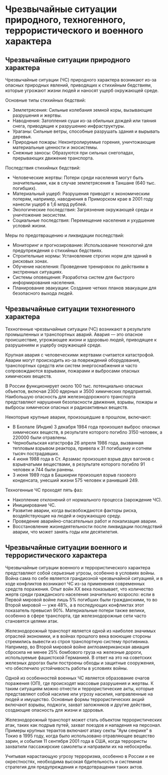 # Чрезвычайные ситуации природного, техногенного, террористического и военного характера

## Чрезвычайные ситуации природного характера

Чрезвычайные ситуации (ЧС) природного характера возникают из-за опасных
природных явлений, приводящих к стихийным бедствиям, которые угрожают жизни
людей и наносят ущерб окружающей среде.

Основные типы стихийных бедствий:

- Землетрясения: Сильные колебания земной коры, вызывающие разрушения и жертвы.
- Наводнения: Затопления суши из-за обильных дождей или таяния снега,
  приводящие к разрушению инфраструктуры.
- Ураганы: Сильные ветры, способные разрушать здания и вырывать деревья.
- Природные пожары: Неконтролируемые горения, уничтожающие материальные
  ценности и экосистемы.
- Снежные заносы: Образуются при сильных снегопадах, прерывающих движение
  транспорта.

Последствия стихийных бедствий:

- Человеческие жертвы: Потери среди населения могут быть значительными, как в
  случае землетрясения в Таншане (640 тыс. погибших).
- Материальный ущерб: Разрушения приводят к экономическим потерям, например,
  наводнения в Приморском крае в 2001 году нанесли ущерб в 1,6 млрд рублей.
- Экологические последствия: Загрязнение окружающей среды и уничтожение
  экосистем.
- Социальные последствия: Перемещение населения и ухудшение условий жизни.

Меры по предотвращению и ликвидации последствий:

- Мониторинг и прогнозирование: Использование технологий для предупреждения о
  стихийных бедствиях.
- Строительные нормы: Установление строгих норм для зданий в рисковых зонах.
- Обучение населения: Проведение тренировок по действиям в экстренных
  ситуациях.
- Системы оповещения: Разработка систем для быстрого информирования населения.
- Планирование эвакуации: Создание четких планов эвакуации для безопасного
  выхода людей.

## Чрезвычайные ситуации техногенного характера

Техногенные чрезвычайные ситуации (ЧС) возникают в результате промышленных и
транспортных аварий. Авария — это опасное происшествие, угрожающее жизни и
здоровью людей, приводящее к разрушениям и ущербу окружающей среде.

Крупная авария с человеческими жертвами считается катастрофой. Аварии могут
происходить из-за повреждений оборудования, транспортных средств или систем
энергоснабжения и часто сопровождаются взрывами, пожарами и выбросами опасных
химических веществ.

В России функционирует около 100 тыс. потенциально опасных объектов, включая
2300 ядерных и 3500 химических предприятий. Наибольшую опасность для
железнодорожного транспорта представляют нарушения безопасности движения,
взрывы, пожары и выбросы химически опасных и радиоактивных веществ.

Некоторые крупные аварии, произошедшие в прошлом, включают:

- В Бхопале (Индия) 3 декабря 1984 года произошел выброс опасных химических
  веществ, в результате которого погибло 3150 человек, а 220000 были отравлены.
- Чернобыльская катастрофа 26 апреля 1986 года, вызванная тепловым взрывом
  реактора, привела к 31 погибшему и сотням тысяч пострадавших.
- 4 июня 1988 года в Ст. Арзамас произошел взрыв двух вагонов с взрывчатыми
  веществами, в результате которого погибло 91 человек и 744 были ранены.
- 3 июня 1989 года в Башкирии произошел взрыв газового конденсата, унесший
  жизни 575 человек и ранивший 249.

Техногенные ЧС проходят пять фаз:

- Накопление отклонений от нормального процесса (зарождение ЧС).
- Инициирование ЧС.
- Развитие аварии, когда высвобождаются факторы риска, воздействующие на людей
  и окружающую среду.
- Проведение аварийно-спасательных работ и локализация аварии.
- Восстановление жизнедеятельности после ликвидации последствий аварии, что
  может занять годы или десятилетия.

## Чрезвычайные ситуации военного и террористического характера

Чрезвычайные ситуации военного и террористического характера представляют собой
серьезные угрозы, особенно в условиях войны. Война сама по себе является
грандиозной чрезвычайной ситуацией, и в ходе конфликтов возникают ЧС из-за
применения современных средств поражения. Опыт войн XX века показывает, что
количество жертв среди гражданского населения значительно возросло: если в
Первой мировой войне лишь 5% погибших были гражданскими, то во Второй мировой —
уже 48%, а в последующих конфликтах этот показатель превысил 90%. Материальные
потери также велики, особенно в сфере транспорта, где железнодорожные сети
часто становятся целями атак.

Железнодорожный транспорт является одной из наиболее значимых отраслей
экономики, и в войнах прошлого века воюющие стороны стремились вывести из строя
транспортную систему противника. Например, во Второй мировой войне
англоамериканская авиация сбросила не менее 25% бомбового груза на железные
дороги, используемые фашистской Германией. В ответ на это на советских железных
дорогах были построены обходы и защитные сооружения, что обеспечило
устойчивость работы в условиях войны.

Одной из особенностей военных ЧС является образование очагов поражения (ОП),
где происходят массовые разрушения и жертвы. К таким ситуациям можно отнести и
террористические акты, которые представляют собой насилие или угрозу насилия,
направленные на людей и имущество. Основные формы террористических акций
включают взрывы, поджоги, захват заложников и другие действия, создающие
опасность для жизни и здоровья.

Железнодорожный транспорт может стать объектом террористических атак, таких как
подрыв путей, захват поездов и нападения на персонал. Примеры крупных терактов
включают атаку секты "Аум сенрике" в Токио в 1995 году, когда было использовано
отравляющее вещество зарин, и события 11 сентября 2001 года в США, когда
террористы захватили пассажирские самолеты и направили их на небоскребы.

Учитывая нарастающую угрозу терроризма, особенно в России и ее окрестностях,
необходима высокая бдительность и системная стратегия для предупреждения и
предотвращения таких актов.
